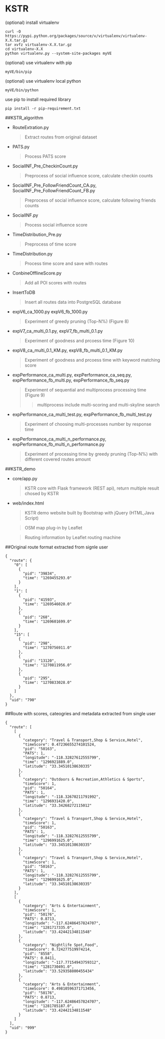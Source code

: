 # KSTR

(optional) install virtualenv

    curl -O https://pypi.python.org/packages/source/v/virtualenv/virtualenv-X.X.tar.gz
    tar xvfz virtualenv-X.X.tar.gz
    cd virtualenv-X.X
    python virtualenv.py --system-site-packages myVE 

(optional) use virtualenv with pip

    myVE/bin/pip

(optional) use virtualenv local python

    myVE/bin/python 

use pip to install required library

    pip install -r pip-requirement.txt
    
    
##KSTR_algorithm
*   RouteExtration.py 

    > Extract routes from original dataset
*   PATS.py

    > Process PATS score
*   SocialINF_Pre_CheckinCount.py 

    >Preprocess of social influence score, calculate checkin counts
*   SocialINF_Pre_FollowFriendCount_CA.py, SocialINF_Pre_FollowFriendCount_FB.py

    >Preprocess of social influence score, calculate following friends counts

*   SocialINF.py

    >Process social influence score
*   TimeDistribution_Pre.py
  
    >Preprocess of time score
*   TimeDistribution.py

    >Process time score and save with routes
*   ConbineOfflineScore.py
    
    >Add all POI scores with routes
*   InsertToDB

    >Insert all routes data into PostgreSQL database
*   expV6_ca_1000.py expV6_fb_1000.py

    >Experiment of greedy pruning (Top-N%) (Figure 8)
*   expV7_ca_multi_0.1.py, expV7_fb_multi_0.1.py 

    >Experiment of goodness and prcoess time (Figure 10)
*   expV8_ca_multi_0.1_KM.py, expV8_fb_multi_0.1_KM.py 

    >Experiment of goodness and prcoess time with keyword matching score
*   expPerformance_ca_multi.py, expPerformance_ca_seq.py,
expPerformance_fb_multi.py, expPerformance_fb_seq.py

    >Experiment of sequential and multiprocess processing time (Figure 9)
    >> multiprocess include multi-scoring and multi-skyline search
*   expPerformance_ca_multi_test.py, expPerformance_fb_multi_test.py

    >Experiment of choosing multi-processes number by response time
*   expPerformance_ca_multi_n_performance.py, expPerformance_fb_multi_n_performance.py

    >Experiment of processing time by greedy pruning (Top-N%) with different covered routes amount



##KSTR_demo
*   core/app.py

    >KSTR core with Flask framework (REST api), return multiple result chosed by KSTR
    
*   web/index.html

    >KSTR demo website built by Bootstrap with jQuery (HTML,Java Script)
    
    >OSM map plug-in by Leaflet
    
    >Routing information by Leaflet routing machine


##Original route format extracted from  signle user

    {
      "route": {
        "0": [
          {
            "pid": "39834",
            "time": "1269455293.0"
          }
        ],
        "1": [
          {
            "pid": "41593",
            "time": "1269546020.0"
          },
          {
            "pid": "268",
            "time": "1269601699.0"
          }
        ],
        "15": [
          {
            "pid": "298",
            "time": "1270756911.0"
          },
          {
            "pid": "13120",
            "time": "1270811956.0"
          },
          {
            "pid": "295",
            "time": "1270833028.0"
          }
        ]
      },
      "uid": "790"
    }
    

##Route with scores, cateogries and metadata extracted from single user

    {
      "route": [
        [
          {
            "category": "Travel & Transport,Shop & Service,Hotel",
            "timeScore": 0.47236655274101524,
            "pid": "50163",
            "PATS": 1,
            "longitude": "-118.32827612555799",
            "time": "1296921889.0",
            "latitude": "33.34510138630335"
          },
          {
            "category": "Outdoors & Recreation,Athletics & Sports",
            "timeScore": 1,
            "pid": "50164",
            "PATS": 1,
            "longitude": "-118.32670211791992",
            "time": "1296931420.0",
            "latitude": "33.34268272115012"
          },
          {
            "category": "Travel & Transport,Shop & Service,Hotel",
            "timeScore": 1,
            "pid": "50163",
            "PATS": 1,
            "longitude": "-118.32827612555799",
            "time": "1296991625.0",
            "latitude": "33.34510138630335"
          },
          {
            "category": "Travel & Transport,Shop & Service,Hotel",
            "timeScore": 1,
            "pid": "50163",
            "PATS": 1,
            "longitude": "-118.32827612555799",
            "time": "1296991625.0",
            "latitude": "33.34510138630335"
          }
        ],
        [
          {
            "category": "Arts & Entertainment",
            "timeScore": 1,
            "pid": "50176",
            "PATS": 0.8713,
            "longitude": "-117.62486457824707",
            "time": "1281717335.0",
            "latitude": "33.42442134811548"
          },
          {
            "category": "Nightlife Spot,Food",
            "timeScore": 0.724277519974214,
            "pid": "8558",
            "PATS": 0.8411,
            "longitude": "-117.77154943759312",
            "time": "1281730491.0",
            "latitude": "33.529358800455434"
          },
          {
            "category": "Arts & Entertainment",
            "timeScore": 0.49810596371713456,
            "pid": "50176",
            "PATS": 0.8713,
            "longitude": "-117.62486457824707",
            "time": "1281785187.0",
            "latitude": "33.42442134811548"
          }
        ]
      ],
      "uid": "999"
    }
